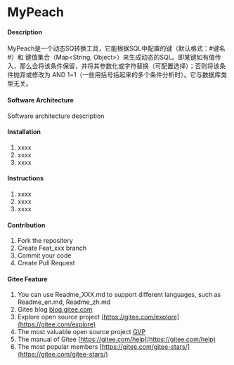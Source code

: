# MyPeach

#### Description
MyPeach是一个动态SQ转换工具，它能根据SQL中配置的键（默认格式：#键名#）和 键值集合（Map<String, Object>）来生成动态的SQL。即某键如有值传入，那么会将该条件保留，并将其参数化或字符替换（可配置选择）；否则将该条件抛弃或修改为 AND 1=1（一些用括号括起来的多个条件分析时）。它与数据库类型无关。

#### Software Architecture
Software architecture description

#### Installation

1.  xxxx
2.  xxxx
3.  xxxx

#### Instructions

1.  xxxx
2.  xxxx
3.  xxxx

#### Contribution

1.  Fork the repository
2.  Create Feat_xxx branch
3.  Commit your code
4.  Create Pull Request


#### Gitee Feature

1.  You can use Readme\_XXX.md to support different languages, such as Readme\_en.md, Readme\_zh.md
2.  Gitee blog [blog.gitee.com](https://blog.gitee.com)
3.  Explore open source project [https://gitee.com/explore](https://gitee.com/explore)
4.  The most valuable open source project [GVP](https://gitee.com/gvp)
5.  The manual of Gitee [https://gitee.com/help](https://gitee.com/help)
6.  The most popular members  [https://gitee.com/gitee-stars/](https://gitee.com/gitee-stars/)
